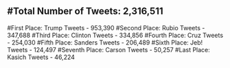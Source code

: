 #Total Number of Tweets: 2,316,511 
---
#First Place: Trump Tweets - 953,390
#Second Place: Rubio Tweets - 347,688
#Third Place: Clinton Tweets - 334,856
#Fourth Place: Cruz Tweets - 254,030
#Fifth Place: Sanders Tweets - 206,489
#Sixth Place: Jeb! Tweets - 124,497
#Seventh Place: Carson Tweets - 50,257
#Last Place: Kasich Tweets - 46,224
